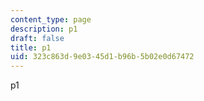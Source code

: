 ```yaml
---
content_type: page
description: p1
draft: false
title: p1
uid: 323c863d-9e03-45d1-b96b-5b02e0d67472
---
```

p1